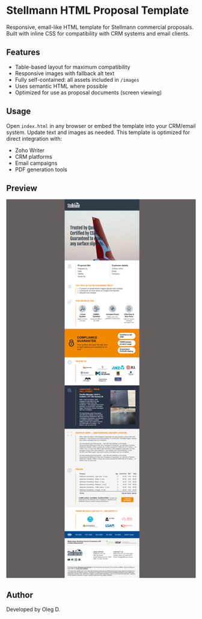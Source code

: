 # Stellmann HTML Proposal Template

Responsive, email-like HTML template for Stellmann commercial proposals. Built with inline CSS for compatibility with CRM systems and email clients.

## Features
- Table-based layout for maximum compatibility
- Responsive images with fallback alt text
- Fully self-contained: all assets included in `/images`
- Uses semantic HTML where possible
- Optimized for use as proposal documents (screen viewing)

## Usage
Open `index.html` in any browser or embed the template into your CRM/email system. Update text and images as needed.
This template is optimized for direct integration with:

- Zoho Writer
- CRM platforms
- Email campaigns
- PDF generation tools
## Preview
![Template Preview](preview.png)

## Author
Developed by Oleg D.

